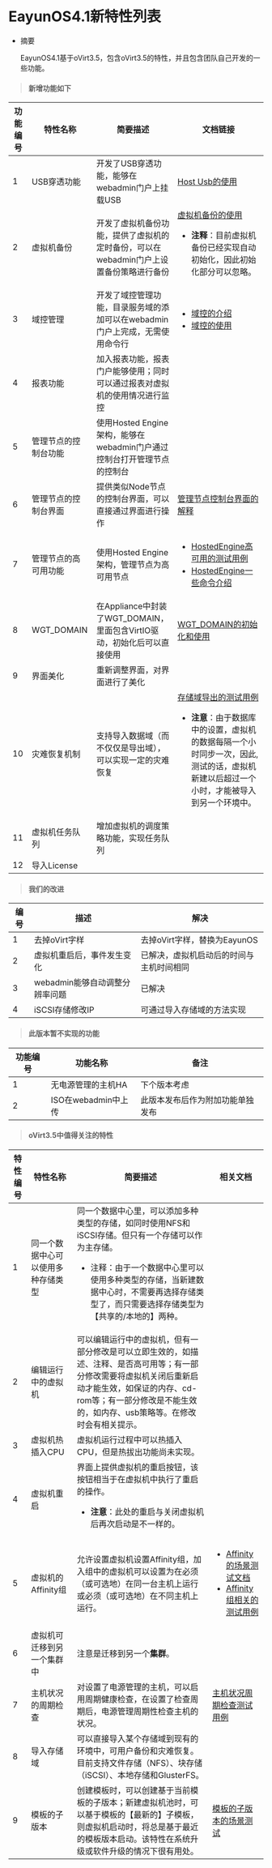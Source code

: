 # EayunOS4.1新特性列表

* 摘要

  EayunOS4.1基于oVirt3.5，包含oVirt3.5的特性，并且包含团队自己开发的一些功能。

> #### 新增功能如下


|功能编号|特性名称|简要描述|文档链接|
|--------|--------|--------|--------|
|1|USB穿透功能|开发了USB穿透功能，能够在webadmin门户上挂载USB|[Host Usb的使用](https://github.com/eayun/EayunOS-testcase/blob/master/Evaluation_Test/Host_Usb.md)|
|2|虚拟机备份|开发了虚拟机备份功能，提供了虚拟机的定时备份，可以在webadmin门户上设置备份策略进行备份|[虚拟机备份的使用](https://github.com/eayun/EayunOS-testcase/blob/master/Evaluation_Test/VM_Backup.md)<br /><ul><li>**注释**：目前虚拟机备份已经实现自动初始化，因此初始化部分可以忽略。</li></ul>|
|3|域控管理|开发了域控管理功能，目录服务域的添加可以在webadmin门户上完成，无需使用命令行|<ul><li>[域控的介绍](https://github.com/eayun/UIPlugin-Engine-Manage-Domains/blob/master/README.md)</li><li>[域控的使用](https://github.com/eayun/EayunOS-testcase/blob/master/Evaluation_Test/Engine_Manage_Domains.md)</li></ul>|
|4|报表功能|加入报表功能，报表门户能够使用；同时可以通过报表对虚拟机的使用情况进行监控||
|5|管理节点的控制台功能|使用Hosted Engine架构，能够在webadmin门户通过控制台打开管理节点的控制台||
|6|管理节点的控制台界面|提供类似Node节点的控制台界面，可以直接通过界面进行操作|[管理节点控制台界面的解释](https://github.com/eayun/Documents/blob/master/installation-guide/Appendix.md#engine-console%E7%9A%84%E4%BD%BF%E7%94%A8)|
|7|管理节点的高可用功能|使用Hosted Engine架构，管理节点为高可用节点|<ul><li>[HostedEngine高可用的测试用例](https://github.com/eayun/EayunOS-testcase/blob/master/Evaluation_Test/HostedEngine_HA.md)</li><li>[HostedEngine一些命令介绍](https://github.com/eayun/Documents/blob/master/installation-guide/Appendix.md#hosted-engine%E5%91%BD%E4%BB%A4)</li></ul>|
|8|WGT_DOMAIN|在Appliance中封装了WGT_DOMAIN，里面包含VirtIO驱动，初始化后可以直接使用|[WGT_DOMAIN的初始化和使用](https://github.com/eayun/EayunOS-testcase/blob/master/Evaluation_Test/WGT_DOMAIN.md)|
|9|界面美化|重新调整界面，对界面进行了美化||
|10|灾难恢复机制|支持导入数据域（而不仅仅是导出域），可以实现一定的灾难恢复|[存储域导出的测试用例](https://github.com/eayun/EayunOS-testcase/blob/master/Evaluation_Test/ImportStorageDomain.md)<br /><ul><li>**注意**：由于数据库中的设置，虚拟机的数据每隔一个小时同步一次，因此,测试的话，虚拟机新建以后超过一个小时，才能被导入到另一个环境中。</li></ul>|
|11|虚拟机任务队列|增加虚拟机的调度策略功能，实现任务队列||
|12|导入License||


> #### 我们的改进


|编号|描述|解决|
|----|----|----|
|1|去掉oVirt字样|去掉oVirt字样，替换为EayunOS|
|2|虚拟机重启后，事件发生变化|已解决，虚拟机启动后的时间与主机时间相同|
|3|webadmin能够自动调整分辨率问题|已解决|
|4|iSCSI存储修改IP|可通过导入存储域的方法实现|


> #### 此版本暂不实现的功能


|功能编号|功能名称|备注|
|--------|--------|----|
|1|无电源管理的主机HA|下个版本考虑|
|2|ISO在webadmin中上传|此版本发布后作为附加功能单独发布|


> #### oVirt3.5中值得关注的特性


|特性编号|特性名称|简要描述|相关文档|
|--------|--------|--------|--------|
|1|同一个数据中心可以使用多种存储类型|同一个数据中心里，可以添加多种类型的存储，如同时使用NFS和iSCSI存储。但只有一个存储可以作为主存储。<ul><li>注释：由于一个数据中心里可以使用多种类型的存储，当新建数据中心时，不需要再选择存储类型了，而只需要选择存储类型为【共享的/本地的】两种。</li></ul>||
|2|编辑运行中的虚拟机|可以编辑运行中的虚拟机，但有一部分修改是可以立即生效的，如描述、注释、是否高可用等；有一部分修改需要将虚拟机关闭后重新启动才能生效，如保证的内存、cd-rom等；有一部分修改是不能生效的，如内存、usb策略等。在修改时会有相关提示。||
|3|虚拟机热插入CPU|虚拟机运行过程中可以热插入CPU，但是热拔出功能尚未实现。||
|4|虚拟机重启|界面上提供虚拟机的重启按钮，该按钮相当于在虚拟机中执行了重启的操作。<ul><li>**注意**：此处的重启与关闭虚拟机后再次启动是不一样的。</li></ul>||
|5|虚拟机的Affinity组|允许设置虚拟机设置Affinity组，加入组中的虚拟机可以设置为在必须（或可选地）在同一台主机上运行或必须（或可选地）在不同主机上运行。|<ul><li>[Affinity的场景测试文档](https://github.com/eayun/EayunOS-testcase/blob/master/Evaluation_Test/AffinityGroups.md)</li><li>[Affinity组相关的测试用例](https://github.com/eayun/EayunOS-testcase/blob/master/Function_Test/AffinityGroups.md)</li></ul>|
|6|虚拟机可迁移到另一个集群中|注意是迁移到另一个**集群**。||
|7|主机状况的周期检查|对设置了电源管理的主机，可以启用周期健康检查，在设置了检查周期后，电源管理周期性检查主机的状况。|[主机状况周期检查测试用例](https://github.com/eayun/EayunOS-testcase/blob/master/Function_Test/PMHealthCheck.md)|
|8|导入存储域|可以直接导入某个存储域到现有的环境中，可用户备份和灾难恢复。目前支持文件存储（NFS）、块存储（iSCSI）、本地存储和GlusterFS。||
|9|模板的子版本|创建模板时，可以创建基于当前模板的子版本；新建虚拟机池时，可以基于模板的【最新的】子模板，则虚拟机启动时，将总是基于最近的模板版本启动。该特性在系统升级或软件升级的情况下很有用处。|[模板的子版本的场景测试](https://github.com/eayun/EayunOS-testcase/blob/master/Evaluation_Test/Template.md)|
